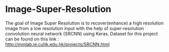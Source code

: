 # Image-Super-Resolution
The goal of Image Super Resolution is to recover(enhance) a high resolution image from a low resolution input with the help of super-resolution convolution neural network (SRCNN) using Keras.
Dataset for this project can be found on this link : http://mmlab.ie.cuhk.edu.hk/projects/SRCNN.html

